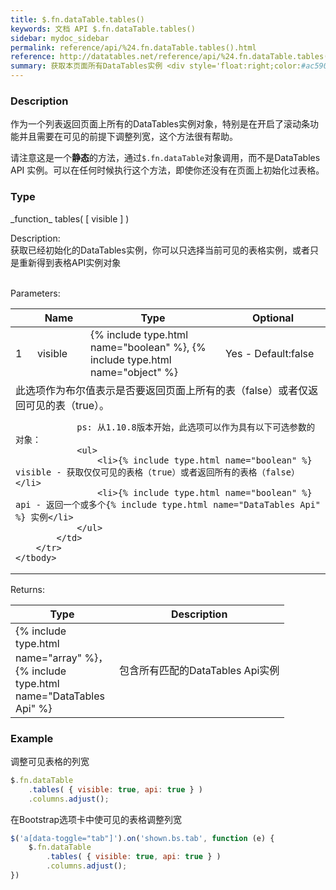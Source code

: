 ```yaml
---
title: $.fn.dataTable.tables()
keywords: 文档 API $.fn.dataTable.tables()
sidebar: mydoc_sidebar
permalink: reference/api/%24.fn.dataTable.tables().html
reference: http://datatables.net/reference/api/%24.fn.dataTable.tables()
summary: 获取本页面所有DataTables实例 <div style='float:right;color:#ac5900;'>从DataTables 1.10版开始支持</div>
---
```


### Description

作为一个列表返回页面上所有的DataTables实例对象，特别是在开启了滚动条功能并且需要在可见的前提下调整列宽，这个方法很有帮助。

请注意这是一个**静态**的方法，通过`$.fn.dataTable`对象调用，而不是DataTables API 实例。可以在任何时候执行这个方法，即使你还没有在页面上初始化过表格。

### Type



<div class="panel panel-default">
   <div class="panel-heading" markdown="span">_function_ tables( [ visible ] )</div>
   <div class="panel-body">
   
Description:
<br>
获取已经初始化的DataTables实例，你可以只选择当前可见的表格实例，或者只是重新得到表格API实例对象
<br>
<br>

Parameters:
<br>
<table>
    <thead>
        <tr>
            <th></th>
            <th>Name</th>
            <th>Type</th>
            <th>Optional</th>
        </tr>
    </thead>
    <tbody>
        <tr>
            <td>1</td>
            <td>visible</td>
            <td width="200px">
                {% include type.html name="boolean" %},
                {% include type.html name="object" %}
            </td>
            <td>Yes - Default:false</td>
        </tr>
        <tr>
            <td colspan="4">
                此选项作为布尔值表示是否要返回页面上所有的表（false）或者仅返回可见的表（true）。
            
                ps: 从1.10.8版本开始，此选项可以作为具有以下可选参数的对象：
                <ul>
                    <li>{% include type.html name="boolean" %} visible - 获取仅仅可见的表格（true）或者返回所有的表格（false）</li>
                    <li>{% include type.html name="boolean" %} api - 返回一个或多个{% include type.html name="DataTables Api" %} 实例</li>
                </ul>
            </td>
        </tr>
    </tbody>
</table>



Returns:
<br>

<table>
    <thead>
        <tr>
            <th>Type</th>
            <th>Description</th>
        </tr>
    </thead>
    <tbody>
        <tr>
            <td width="150px">{% include type.html name="array" %}，{% include type.html name="DataTables Api" %}</td>
            <td markdown="span">
                  包含所有匹配的DataTables Api实例
            </td>
        </tr>
    </tbody>
</table>
 
   
   </div>
</div>



### Example

调整可见表格的列宽

```javascript
$.fn.dataTable
    .tables( { visible: true, api: true } )
    .columns.adjust();
```

在Bootstrap选项卡中使可见的表格调整列宽

```javascript
$('a[data-toggle="tab"]').on('shown.bs.tab', function (e) {
    $.fn.dataTable
        .tables( { visible: true, api: true } )
        .columns.adjust();
})
```
